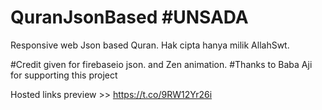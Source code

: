 # QuranJsonBased #UNSADA
Responsive web Json based Quran. Hak cipta hanya milik AllahSwt.

#Credit given for firebaseio json. and Zen animation.
#Thanks to Baba Aji for supporting this project

Hosted links preview >> https://t.co/9RW12Yr26i
